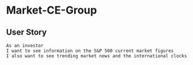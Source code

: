 # Market-CE-Group

## User Story

```
As an investor
I want to see information on the S&P 500 current market figures
I also want to see trending market news and the international clocks
```
